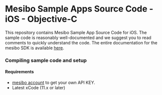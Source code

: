 # Mesibo Sample Apps Source Code - iOS - Objective-C
This repository contains Mesibo Sample App Source Code for iOS. The sample code is reasonably well-documented and we suggest you to read comments to quickly understand the code. The entire documentation for the mesibo SDK is available [here](https://mesibo.com/documentation/).

### Compiling sample code and setup
#### Requirements
* [mesibo account](https://mesibo.com/console) to get your own API KEY.
* Latest xCode (11.x or later)

